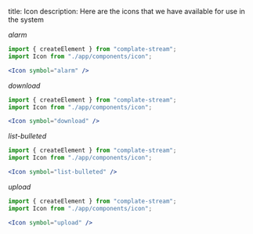 title: Icon
description: Here are the icons that we have available for use in the system

_alarm_

```jsx
import { createElement } from "complate-stream";
import Icon from "./app/components/icon";

<Icon symbol="alarm" />
```

_download_

```jsx
import { createElement } from "complate-stream";
import Icon from "./app/components/icon";

<Icon symbol="download" />
```

_list-bulleted_

```jsx
import { createElement } from "complate-stream";
import Icon from "./app/components/icon";

<Icon symbol="list-bulleted" />
```

_upload_

```jsx
import { createElement } from "complate-stream";
import Icon from "./app/components/icon";

<Icon symbol="upload" />
```